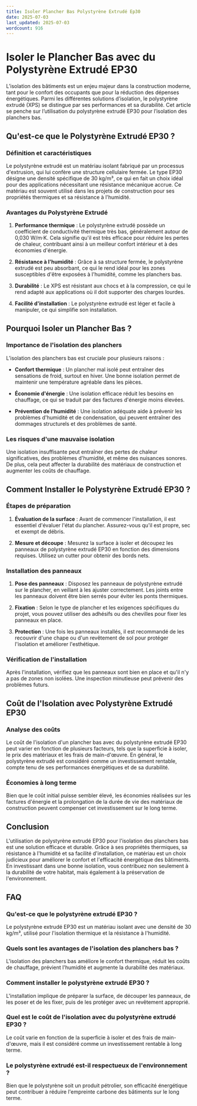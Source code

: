 ```yaml
---
title: Isoler Plancher Bas Polystyrène Extrudé Ep30
date: 2025-07-03
last_updated: 2025-07-03
wordcount: 916
---
```


# Isoler le Plancher Bas avec du Polystyrène Extrudé EP30

L’isolation des bâtiments est un enjeu majeur dans la construction moderne, tant pour le confort des occupants que pour la réduction des dépenses énergétiques. Parmi les différentes solutions d’isolation, le polystyrène extrudé (XPS) se distingue par ses performances et sa durabilité. Cet article se penche sur l’utilisation du polystyrène extrudé EP30 pour l’isolation des planchers bas.

## Qu'est-ce que le Polystyrène Extrudé EP30 ?

### Définition et caractéristiques

Le polystyrène extrudé est un matériau isolant fabriqué par un processus d'extrusion, qui lui confère une structure cellulaire fermée. Le type EP30 désigne une densité spécifique de 30 kg/m³, ce qui en fait un choix idéal pour des applications nécessitant une résistance mécanique accrue. Ce matériau est souvent utilisé dans les projets de construction pour ses propriétés thermiques et sa résistance à l'humidité.

### Avantages du Polystyrène Extrudé

1. **Performance thermique** : Le polystyrène extrudé possède un coefficient de conductivité thermique très bas, généralement autour de 0,030 W/m·K. Cela signifie qu'il est très efficace pour réduire les pertes de chaleur, contribuant ainsi à un meilleur confort intérieur et à des économies d'énergie.

2. **Résistance à l'humidité** : Grâce à sa structure fermée, le polystyrène extrudé est peu absorbant, ce qui le rend idéal pour les zones susceptibles d'être exposées à l'humidité, comme les planchers bas.

3. **Durabilité** : Le XPS est résistant aux chocs et à la compression, ce qui le rend adapté aux applications où il doit supporter des charges lourdes.

4. **Facilité d'installation** : Le polystyrène extrudé est léger et facile à manipuler, ce qui simplifie son installation.

## Pourquoi Isoler un Plancher Bas ?

### Importance de l'isolation des planchers

L’isolation des planchers bas est cruciale pour plusieurs raisons :

- **Confort thermique** : Un plancher mal isolé peut entraîner des sensations de froid, surtout en hiver. Une bonne isolation permet de maintenir une température agréable dans les pièces.

- **Économie d'énergie** : Une isolation efficace réduit les besoins en chauffage, ce qui se traduit par des factures d'énergie moins élevées.

- **Prévention de l'humidité** : Une isolation adéquate aide à prévenir les problèmes d'humidité et de condensation, qui peuvent entraîner des dommages structurels et des problèmes de santé.

### Les risques d'une mauvaise isolation

Une isolation insuffisante peut entraîner des pertes de chaleur significatives, des problèmes d'humidité, et même des nuisances sonores. De plus, cela peut affecter la durabilité des matériaux de construction et augmenter les coûts de chauffage.

## Comment Installer le Polystyrène Extrudé EP30 ?

### Étapes de préparation

1. **Évaluation de la surface** : Avant de commencer l'installation, il est essentiel d'évaluer l'état du plancher. Assurez-vous qu'il est propre, sec et exempt de débris.

2. **Mesure et découpe** : Mesurez la surface à isoler et découpez les panneaux de polystyrène extrudé EP30 en fonction des dimensions requises. Utilisez un cutter pour obtenir des bords nets.

### Installation des panneaux

1. **Pose des panneaux** : Disposez les panneaux de polystyrène extrudé sur le plancher, en veillant à les ajuster correctement. Les joints entre les panneaux doivent être bien serrés pour éviter les ponts thermiques.

2. **Fixation** : Selon le type de plancher et les exigences spécifiques du projet, vous pouvez utiliser des adhésifs ou des chevilles pour fixer les panneaux en place.

3. **Protection** : Une fois les panneaux installés, il est recommandé de les recouvrir d'une chape ou d'un revêtement de sol pour protéger l'isolation et améliorer l'esthétique.

### Vérification de l'installation

Après l'installation, vérifiez que les panneaux sont bien en place et qu'il n'y a pas de zones non isolées. Une inspection minutieuse peut prévenir des problèmes futurs.

## Coût de l'Isolation avec Polystyrène Extrudé EP30

### Analyse des coûts

Le coût de l'isolation d'un plancher bas avec du polystyrène extrudé EP30 peut varier en fonction de plusieurs facteurs, tels que la superficie à isoler, le prix des matériaux et les frais de main-d'œuvre. En général, le polystyrène extrudé est considéré comme un investissement rentable, compte tenu de ses performances énergétiques et de sa durabilité.

### Économies à long terme

Bien que le coût initial puisse sembler élevé, les économies réalisées sur les factures d'énergie et la prolongation de la durée de vie des matériaux de construction peuvent compenser cet investissement sur le long terme.

## Conclusion

L'utilisation de polystyrène extrudé EP30 pour l'isolation des planchers bas est une solution efficace et durable. Grâce à ses propriétés thermiques, sa résistance à l'humidité et sa facilité d'installation, ce matériau est un choix judicieux pour améliorer le confort et l'efficacité énergétique des bâtiments. En investissant dans une bonne isolation, vous contribuez non seulement à la durabilité de votre habitat, mais également à la préservation de l'environnement.

## FAQ

### Qu'est-ce que le polystyrène extrudé EP30 ?

Le polystyrène extrudé EP30 est un matériau isolant avec une densité de 30 kg/m³, utilisé pour l'isolation thermique et la résistance à l'humidité.

### Quels sont les avantages de l'isolation des planchers bas ?

L'isolation des planchers bas améliore le confort thermique, réduit les coûts de chauffage, prévient l'humidité et augmente la durabilité des matériaux.

### Comment installer le polystyrène extrudé EP30 ?

L'installation implique de préparer la surface, de découper les panneaux, de les poser et de les fixer, puis de les protéger avec un revêtement approprié.

### Quel est le coût de l'isolation avec du polystyrène extrudé EP30 ?

Le coût varie en fonction de la superficie à isoler et des frais de main-d'œuvre, mais il est considéré comme un investissement rentable à long terme.

### Le polystyrène extrudé est-il respectueux de l'environnement ?

Bien que le polystyrène soit un produit pétrolier, son efficacité énergétique peut contribuer à réduire l'empreinte carbone des bâtiments sur le long terme.